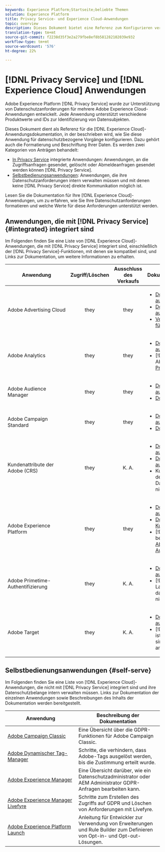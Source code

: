 ```yaml
---
keywords: Experience Platform;Startseite;beliebte Themen
solution: Experience Platform
title: Privacy Service- und Experience Cloud-Anwendungen
topic: overview
description: Dieses Dokument bietet eine Referenz zum Konfigurieren verschiedener Experience Cloud-Anwendungen für datenschutzbezogene Vorgänge.
translation-type: tm+mt
source-git-commit: f2238d35f3e2a279fbe8ef8b581282102039e932
workflow-type: tm+mt
source-wordcount: '576'
ht-degree: 22%

---
```



# [!DNL Privacy Service] und  [!DNL Experience Cloud] Anwendungen

Adobe Experience Platform [!DNL Privacy Service] wurde zur Unterstützung von Datenschutzanforderungen für mehrere Adobe Experience Cloud-Anwendungen entwickelt. Jede Anwendung unterstützt verschiedene Produktwerte und IDs zur Identifizierung von Datensubjekten.

Dieses Dokument dient als Referenz für die [!DNL Experience Cloud]-Anwendungsdokumentation, in der beschrieben wird, wie Sie diese Anwendung für datenschutzbezogene Vorgänge konfigurieren. Dazu gehört auch die Formatierung und Beschriftung Ihrer Daten. Es werden zwei Kategorien von Anträgen behandelt:

* [In Privacy Service](#integrated) integrierte Anwendungen: Anwendungen, an die Zugriffsanfragen gesendet, gelöscht oder Abmeldeanfragen gesendet werden können  [!DNL Privacy Service].
* [Selbstbedienungsanwendungen](#self-serve): Anwendungen, die ihre Datenschutzanforderungen intern verwalten müssen und mit denen keine  [!DNL Privacy Service] direkte Kommunikation möglich ist.

Lesen Sie die Dokumentation für Ihre [!DNL Experience Cloud]-Anwendungen, um zu erfahren, wie Sie Ihre Datenschutzanforderungen formatieren und welche Werte für diese Anforderungen unterstützt werden.

## Anwendungen, die mit [!DNL Privacy Service] {#integrated} integriert sind

Im Folgenden finden Sie eine Liste von [!DNL Experience Cloud]-Anwendungen, die mit [!DNL Privacy Service] integriert sind, einschließlich der [!DNL Privacy Service]-Funktionen, mit denen sie kompatibel sind, und Links zur Dokumentation, um weitere Informationen zu erhalten.

| Anwendung | Zugriff/Löschen | Ausschluss des Verkaufs | Dokumentation und Überlegungen |
--- | :---: | :---: | ---
| Adobe Advertising Cloud | they | they | <ul><li>[Dokumentation für GDPR aufrufen/löschen](https://experienceleague.adobe.com/docs/advertising-cloud/privacy/ad-cloud-gdpr.html)</li><li>[Dokumentation für CCPA aufrufen/löschen](https://experienceleague.adobe.com/docs/advertising-cloud/privacy/ad-cloud-ccpa-access-delete.html)</li><li>[Verkaufsabmeldedokumentation für CCPA](https://experienceleague.adobe.com/docs/advertising-cloud/privacy/ad-cloud-ccpa-opt-out-of-sale.html)</li></ul> |
| Adobe Analytics | they | they | <ul><li>[Dokumentation aufrufen/löschen](https://docs.adobe.com/content/help/en/analytics/admin/data-governance/an-gdpr-overview.html)</li><li>[!DNL Analytics] verarbeitet Abmeldeanfragen mithilfe von  [Privacy Berichte-Variablen](https://docs.adobe.com/content/help/en/analytics/admin/data-governance/consent-variables.html)</li></ul> |
| Adobe Audience Manager | they | they | <ul><li>[Dokumentation aufrufen/löschen](https://docs.adobe.com/content/help/de-DE/audience-manager/user-guide/overview/data-privacy/data-privacy-requests.html)</li><li>[Dokumentation zur Abmeldung](https://docs.adobe.com/content/help/en/audience-manager/user-guide/features/declared-ids.html)</li></ul> |
| Adobe Campaign Standard | they | they | <ul><li>[Dokumentation aufrufen/löschen](https://docs.campaign.adobe.com/doc/standard/getting_started/de/ACS_GDPR.html)</li><li>[Dokumentation zur Abmeldung](../segmentation/honoring-opt-outs.md)</li></ul> |
| Kundenattribute der Adobe (CRS) | they | K. A. | <ul><li>[Dokumentation für GDPR aufrufen/löschen](https://docs.adobe.com/content/help/de-DE/core-services/interface/customer-attributes/gdpr.html)</li><li>[Dokumentation für CCPA aufrufen/löschen](https://docs.adobe.com/content/help/de-DE/core-services/interface/customer-attributes/ccpa.html)</li><li>Kundenattribute sind nicht in der Lage, Daten zu übertragen. Daher sind Ausschlussanfragen nicht möglich.</li></ul> |
| Adobe Experience Platform | they | they | <ul><li>[Dokumentation zum Data Lake aufrufen/löschen](../catalog/privacy.md)</li><li>[Dokumentation für Echtzeit-Kundendaten aufrufen/löschen](../profile/privacy.md)</li><li>[!DNL Experience Platform] berücksichtigt  [Abmeldeanforderungen für Audiencen-Segmente](../segmentation/honoring-opt-outs.md).</li></ul> |
| Adobe Primetime-Authentifizierung | they | K. A. | <ul><li>[Dokumentation aufrufen/löschen](http://tve.helpdocsonline.com/how-to-make-a-privacy-request)</li><li>[!DNL Primetime] nicht in der Lage ist, Daten zu übertragen, daher sind Ausschlussanträge nicht anwendbar.</li></ul> |
| Adobe Target | they | K. A. | <ul><li>[Dokumentation aufrufen/löschen](https://docs.adobe.com/content/help/de-DE/target/using/implement-target/before-implement/privacy/cmp-privacy-and-general-data-protection-regulation.html)</li><li>[!DNL Target] nicht in der Lage ist, Daten zu übertragen, daher sind Ausschlussanträge nicht anwendbar.</li></ul> |


## Selbstbedienungsanwendungen {#self-serve}

Im Folgenden finden Sie eine Liste von [!DNL Experience Cloud]-Anwendungen, die nicht mit [!DNL Privacy Service] integriert sind und ihre Datenschutzbelange intern verwalten müssen. Links zur Dokumentation der einzelnen Anwendungen sowie Beschreibungen des Inhalts der Dokumentation werden bereitgestellt.

| Anwendung | Beschreibung der Dokumentation |
| ------- | ----------- |
| [Adobe Campaign Classic](https://docs.campaign.adobe.com/doc/AC/getting_started/DE/ACC_GDPR.html) | Eine Übersicht über die GDPR-Funktionen für Adobe Campaign Classic. |
| [Adobe Dynamischer Tag-Manager](https://docs.adobe.com/content/help/de-DE/dtm/using/tools/opt-in.html) | Schritte, die verhindern, dass Adobe-Tags ausgelöst werden, bis die Zustimmung erteilt wurde. |
| [Adobe Experience Manager](https://helpx.adobe.com/experience-manager/6-4/managing/using/gdpr-compliance.html) | Eine Übersicht darüber, wie ein Datenschutzadministrator oder AEM Administrator GDPR-Anfragen bearbeiten kann. |
| [Adobe Experience Manager Livefyre](https://docs.adobe.com/content/help/en/livefyre/using/settings-other/privacy-requests/c-gdpr-compliance.html) | Schritte zum Erstellen des Zugriffs auf GDPR und Löschen von Anforderungen mit Livefyre. |
| [Adobe Experience Platform Launch](https://docs.adobelaunch.com/client-side-information/deploy-javascript-tags-to-opt-in-to-launch) | Anleitung für Entwickler zur Verwendung von Erweiterungen und Rule Builder zum Definieren von Opt-in- und Opt-out-Lösungen. |

